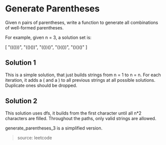 # Generate Parentheses

Given n pairs of parentheses, write a function to generate all combinations of well-formed parentheses.

For example, given n = 3, a solution set is:

[
  "((()))",
  "(()())",
  "(())()",
  "()(())",
  "()()()"
]

## Solution 1
This is a simple solution, that just builds strings from n = 1 to n = n. For each iteration, it adds a ( and a ) 
to all previous strings at all possible solutions. Duplicate ones should be dropped.

## Solution 2
This solution uses dfs, it builds from the first character until all n*2 characters are filled. Throughout the
paths, only valid strings are allowed.

generate_parentheses_3 is a simplified version.

>source: leetcode